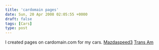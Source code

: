 ```yaml
---
title: 'cardomain pages'
date: Sun, 20 Apr 2008 02:05:55 +0000
draft: false
tags: [Cars]
type: post
---
```


I created pages on cardomain.com for my cars. [Mazdaspeed3](http://www.cardomain.com/ride/3053310) [Trans Am](http://www.cardomain.com/ride/3053313)